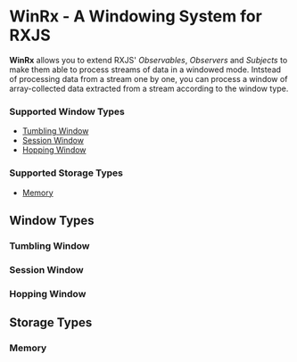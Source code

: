 # WinRx - A Windowing System for RXJS

**WinRx** allows you to extend RXJS' *Observables*, *Observers* and *Subjects* to make them able to process streams of data in a windowed mode. Intstead of processing data from a stream one by one, you can process a window of array-collected data extracted from a stream according to the window type.
### Supported Window Types
- [Tumbling Window](#tumbling-window)
- [Session Window](#session-window)
- [Hopping Window](#hopping-window)

### Supported Storage Types
- [Memory](#memory)

## Window Types
### Tumbling Window

### Session Window

### Hopping Window

## Storage Types

### Memory